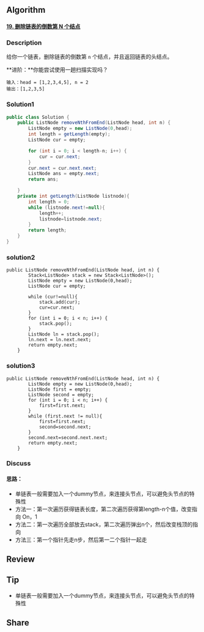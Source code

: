 ## Algorithm

#### [19. 删除链表的倒数第 N 个结点](https://leetcode-cn.com/problems/remove-nth-node-from-end-of-list/)

### Description

给你一个链表，删除链表的倒数第 `n` 个结点，并且返回链表的头结点。

**进阶：**你能尝试使用一趟扫描实现吗？

```
输入：head = [1,2,3,4,5], n = 2
输出：[1,2,3,5]
```

### Solution1

```java
public class Solution {
    public ListNode removeNthFromEnd(ListNode head, int n) {
        ListNode empty = new ListNode(0,head);
        int length = getLength(empty);
        ListNode cur = empty;

        for (int i = 0; i < length-n; i++) {
            cur = cur.next;
        }
        cur.next = cur.next.next;
        ListNode ans = empty.next;
        return ans;

    }
    private int getLength(ListNode listnode){
        int length = 0;
        while (listnode.next!=null){
            length++;
            listnode=listnode.next;
        }
        return length;
    }
}
```

### solution2

```
public ListNode removeNthFromEnd(ListNode head, int n) {
        Stack<ListNode> stack = new Stack<ListNode>();
        ListNode empty = new ListNode(0,head);
        ListNode cur = empty;

        while (cur!=null){
            stack.add(cur);
            cur=cur.next;
        }
        for (int i = 0; i < n; i++) {
            stack.pop();
        }
        ListNode ln = stack.pop();
        ln.next = ln.next.next;
        return empty.next;
    }
```

### solution3

```
public ListNode removeNthFromEnd(ListNode head, int n) {
        ListNode empty = new ListNode(0,head);
        ListNode first = empty;
        ListNode second = empty;
        for (int i = 0; i < n; i++) {
            first=first.next;
        }
        while (first.next != null){
            first=first.next;
            second=second.next;
        }
        second.next=second.next.next;
        return empty.next;
    }
```



### Discuss

#### 思路：

* 单链表一般需要加入一个dummy节点，来连接头节点，可以避免头节点的特殊性
* 方法一：第一次遍历获得链表长度，第二次遍历获得第length-n个值，改变指向 On，1
* 方法二：第一次遍历全部放去stack，第二次遍历弹出n个，然后改变栈顶的指向
* 方法三：第一个指针先走n步，然后第一二个指针一起走

## Review

## Tip

* 单链表一般需要加入一个dummy节点，来连接头节点，可以避免头节点的特殊性

## Share